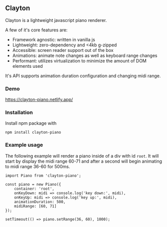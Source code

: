 ## Clayton
Clayton is a lightweight javascript piano renderer.

A few of it's core features are:
- Framework agnostic: written in vanilla js
- Lightweight: zero-dependency and <4kb g-zipped
- Accessible: screen reader support out of the box
- Animations: animate note changes as well as keyboard range changes
- Performant: utilizes virtualization to minimize the amount of DOM elements used

It's API supports animation duration configuration and changing midi range.

### Demo
https://clayton-piano.netlify.app/

### Installation
Install npm package with
```
npm install clayton-piano
```

### Example usage

The following example will render a piano inside of a div with id `root`. It will start by display the midi range 60-71 and after a second will begin animating to midi range 36-60 for 500ms.
```
import Piano from 'clayton-piano';

const piano = new Piano({
    container: 'root',
    onKeyDown: midi => console.log('key down:', midi),
    onKeyUp: midi => console.log('key up:', midi),
    animationDuration: 500,
    midiRange: [60, 71]
});

setTimeout(() => piano.setRange(36, 60), 1000);
```
